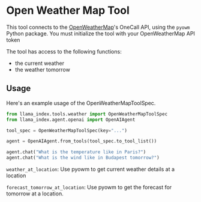 # Open Weather Map Tool

This tool connects to the [OpenWeatherMap](https://openweathermap.org/api)'s OneCall API, using the `pyowm` Python package. You must initialize the tool with your OpenWeatherMap API token

The tool has access to the following functions:

- the current weather
- the weather tomorrow

## Usage

Here's an example usage of the OpenWeatherMapToolSpec.

```python
from llama_index.tools.weather import OpenWeatherMapToolSpec
from llama_index.agent.openai import OpenAIAgent

tool_spec = OpenWeatherMapToolSpec(key="...")

agent = OpenAIAgent.from_tools(tool_spec.to_tool_list())

agent.chat("What is the temperature like in Paris?")
agent.chat("What is the wind like in Budapest tomorrow?")
```

`weather_at_location`: Use pyowm to get current weather details at a location

`forecast_tomorrow_at_location`: Use pyowm to get the forecast for tomorrow at a location.

